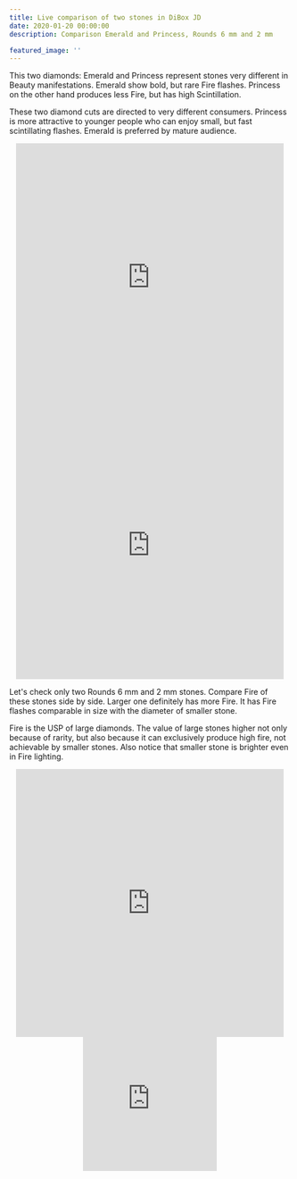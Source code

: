 ```yaml
---
title: Live comparison of two stones in DiBox JD
date: 2020-01-20 00:00:00
description: Comparison Emerald and Princess, Rounds 6 mm and 2 mm

featured_image: ''
---
```


This two diamonds: Emerald and Princess represent stones very different in Beauty manifestations.
Emerald show bold, but rare Fire flashes. Princess on the other hand produces less Fire, but has high Scintillation.

These two diamond cuts are directed to very different consumers. Princess is more attractive to younger people who can enjoy small, but fast scintillating flashes. Emerald is preferred by mature audience.

<p align="center">
<iframe
    name="Cutwise Player"
    width="480"
    height="480"
    frameborder="0"
    src="https://widget.cutwise.com/video/37564?sp=43"
    allowfullscreen
></iframe>
<iframe
    name="Cutwise Player"
    width="480"
    height="480"
    frameborder="0"
    src="https://widget.cutwise.com/video/37676?sp=43"
    allowfullscreen
></iframe>
</p>

Let's check only two Rounds 6 mm and 2 mm stones. Compare Fire of these stones side by side.
Larger one definitely has more Fire. It has Fire flashes comparable in size with the diameter of smaller stone.

Fire is the USP of large diamonds. The value of large stones higher not only because of rarity, but also because it can exclusively produce high fire, not achievable by smaller stones.
Also notice that smaller stone is brighter even in Fire lighting.


<p align="center">
<iframe
    name="Cutwise Player"
    width="480"
    height="480"
    frameborder="0"
    src="https://widget.cutwise.com/video/38115?sp=43"
    allowfullscreen
></iframe>
<iframe
    name="Cutwise Player"
    width="240"
    height="240"
    frameborder="0"
    src="https://widget.cutwise.com/video/37657?sp=43"
    allowfullscreen
></iframe>
</p>
